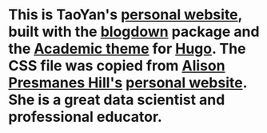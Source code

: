 # This is TaoYan's [personal website](https://taoyan.netlify.com/), built with the [blogdown](https://github.com/rstudio/blogdown) package and the [Academic theme](https://sourcethemes.com/academic/) for [Hugo](https://gohugo.io/). The CSS file was copied from [Alison Presmanes Hill's](https://github.com/apreshill) [personal website](https://github.com/rbind/apreshill). She is a great data scientist and professional educator. 
